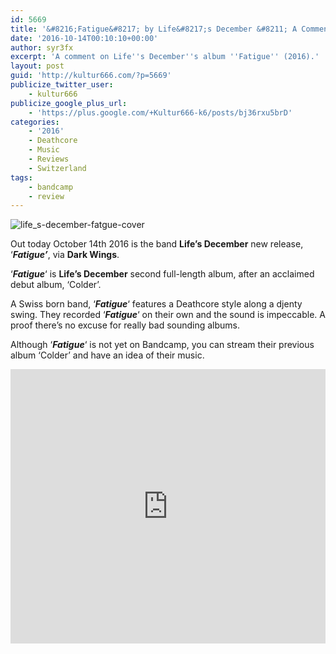 ```yaml
---
id: 5669
title: '&#8216;Fatigue&#8217; by Life&#8217;s December &#8211; A Comment'
date: '2016-10-14T00:10:10+00:00'
author: syr3fx
excerpt: 'A comment on Life''s December''s album ''Fatigue'' (2016).'
layout: post
guid: 'http://kultur666.com/?p=5669'
publicize_twitter_user:
    - kultur666
publicize_google_plus_url:
    - 'https://plus.google.com/+Kultur666-k6/posts/bj36rxu5brD'
categories:
    - '2016'
    - Deathcore
    - Music
    - Reviews
    - Switzerland
tags:
    - bandcamp
    - review
---
```


![life_s-december-fatgue-cover](http://localhost:8080/wp-content/uploads/2016/10/life_s-december-fatgue-cover.jpg)

Out today October 14th 2016 is the band **Life’s December** new release, ‘***Fatigue’***, via **Dark Wings**.

‘***Fatigue***‘ is **Life’s December** second full-length album, after an acclaimed debut album, ‘Colder’.

A Swiss born band, ‘***Fatigue***‘ features a Deathcore style along a djenty swing. They recorded ‘***Fatigue***‘ on their own and the sound is impeccable. A proof there’s no excuse for really bad sounding albums.

Although ‘***Fatigue***‘ is not yet on Bandcamp, you can stream their previous album ‘Colder’ and have an idea of their music.

<iframe style="border: 0; width: 100%; height: 439px;" src="https://bandcamp.com/EmbeddedPlayer/album=4063356967/size=large/bgcol=333333/linkcol=e99708/tracklist=false/transparent=true/" seamless></iframe>